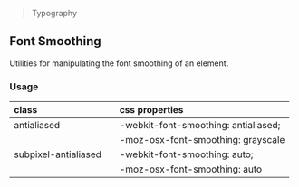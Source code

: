 > Typography

## Font Smoothing

Utilities for manipulating the font smoothing of an element.

### Usage

| class |   | css properties |
|:--|:--|:--|
| antialiased |  | -webkit-font-smoothing: antialiased; |
|  |  | -moz-osx-font-smoothing: grayscale |
| subpixel-antialiased |  | -webkit-font-smoothing: auto; |
|  |  | -moz-osx-font-smoothing: auto |

